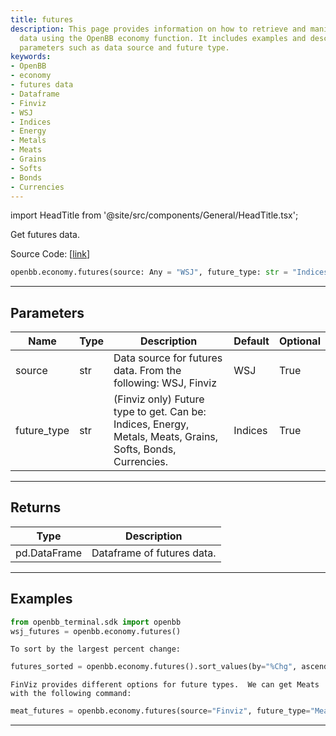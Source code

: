```yaml
---
title: futures
description: This page provides information on how to retrieve and manipulate futures
  data using the OpenBB economy function. It includes examples and descriptions for
  parameters such as data source and future type.
keywords:
- OpenBB
- economy
- futures data
- Dataframe
- Finviz
- WSJ
- Indices
- Energy
- Metals
- Meats
- Grains
- Softs
- Bonds
- Currencies
---
```


import HeadTitle from '@site/src/components/General/HeadTitle.tsx';

<HeadTitle title="futures - Economy - Reference | OpenBB SDK Docs" />

Get futures data.

Source Code: [[link](https://github.com/OpenBB-finance/OpenBBTerminal/tree/main/openbb_terminal/economy/sdk_helpers.py#L8)]

```python
openbb.economy.futures(source: Any = "WSJ", future_type: str = "Indices")
```

---

## Parameters

| Name | Type | Description | Default | Optional |
| ---- | ---- | ----------- | ------- | -------- |
| source | str | Data source for futures data.  From the following: WSJ, Finviz | WSJ | True |
| future_type | str | (Finviz only) Future type to get.  Can be: Indices, Energy, Metals, Meats, Grains, Softs, Bonds, Currencies. | Indices | True |


---

## Returns

| Type | Description |
| ---- | ----------- |
| pd.DataFrame | Dataframe of futures data. |
---

## Examples

```python
from openbb_terminal.sdk import openbb
wsj_futures = openbb.economy.futures()
```

```
To sort by the largest percent change:
```
```python
futures_sorted = openbb.economy.futures().sort_values(by="%Chg", ascending=False)
```

```
FinViz provides different options for future types.  We can get Meats with the following command:
```
```python
meat_futures = openbb.economy.futures(source="Finviz", future_type="Meats")
```

---
